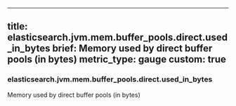 
---
title: elasticsearch.jvm.mem.buffer_pools.direct.used_in_bytes
brief: Memory used by direct buffer pools (in bytes)
metric_type: gauge
custom: true
---
### elasticsearch.jvm.mem.buffer_pools.direct.used_in_bytes

Memory used by direct buffer pools (in bytes)
